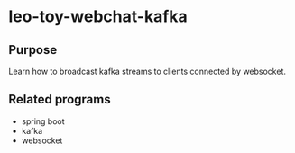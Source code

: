 # leo-toy-webchat-kafka

## Purpose
Learn how to broadcast kafka streams to clients connected by websocket.

## Related programs
- spring boot
- kafka
- websocket
